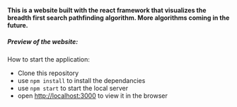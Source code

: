 **This is a website built with the react framework that visualizes the breadth first search pathfinding algorithm. More algorithms coming in the future.**

##### Preview of the website:


How to start the application:
 * Clone this repository
 * use `npm install` to install the dependancies
 * use `npm start` to start the local server
 * open [http://localhost:3000](http://localhost:3000) to view it in the browser
